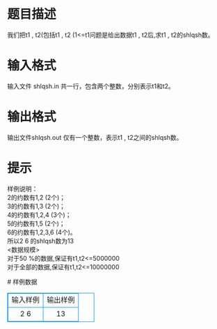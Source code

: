 # 

 
 # 题目描述 
<p>
我们把t1 , t2(包括t1 , t2 (1<=t1<t2<=10000000))之间的所有数的约数个数和n称为t1 , t2的shlqsh数;<br>问题是给出数据t1 , t2后,求t1 , t2的shlqsh数。</p> 

 
 # 输入格式 
<p>
输入文件 shlqsh.in 共一行，包含两个整数，分别表示t1和t2。</p> 

 
 # 输出格式 
<p>
输出文件shlqsh.out 仅有一个整数，表示t1 , t2之间的shlqsh数。</p> 

 
 # 提示 
<p>
        样例说明：<br>            2的约数有1,2 (2个)；<br>            3的约数有1,3 (2个)；<br>            4的约数有1,2,4 (3个)；<br>            5的约数有1,5 (2个)；<br>            6的约数有1,2,3,6 (4个)。<br>所以2 6 的shlqsh数为13 <br><数据规模><br>       对于50 %的数据,保证有t1,t2<=5000000<br>对于全部的数据,保证有t1,t2<=10000000<br></p> 
# 样例数据
<style>
        table,table tr th, table tr td { border:1px solid #0094ff; }
        table { width: 200px; min-height: 25px; line-height: 25px; text-align: center; border-collapse: collapse;}   
    </style>
<table>
	<tr>
		<td>输入样例</td>
		<td>输出样例</td>
	</tr>
<tr><td>2 6</td><td>13</td></tr></table>
